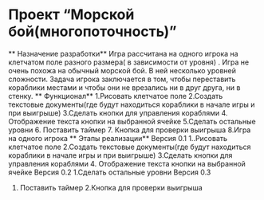 # Проект “Морской бой(многопоточность)”
** Назначение разработки**
Игра рассчитана на одного игрока на клетчатом поле разного размера( в зависимости от уровня) . Игра не очень похожа на обычный морской бой. В ней несколько уровней сложности. Задача игрока заключается в том, чтобы переставить кораблики местами и чтобы они не врезались ни в друг друга, ни в стенку.
** Функционал**
1.Рисовать клетчатое поле
2.Создать текстовые документы(где будут находиться кораблики в начале игры и при выигрыше)
3.Сделать кнопки для управления кораблями
4. Отображение текста кнопки на выбранной ячейке
5.Сделать  остальные уровни 
6. Поставить таймер
7. Кнопка для проверки выигрыша
8.Игра на одного игрока
** Этапы реализации**
Версия 0.1
1..Рисовать клетчатое поле
2.Создать текстовые документы(где будут находиться кораблики в начале игры и при выигрыше)
3.Сделать кнопки для управления кораблями
4. Отображение текста кнопки на выбранной ячейке
Версия 0.2
1.Сделать  остальные уровни 
Версия 0.3
1. Поставить таймер
2.Кнопка для проверки выигрыша
